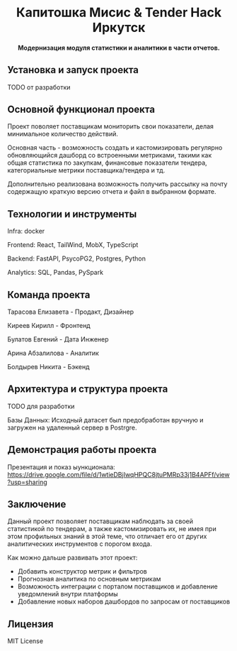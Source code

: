 
<h1 align="center">
  <br>
  Капитошка Мисис & Tender Hack Иркутск
  <br>
  <h4 align="center">Модернизация модуля статистики и аналитики в части отчетов.</h4>
</h1>

## Установка и запуск проекта

TODO от разработки

## Основной функционал проекта

Проект поволяет поставщикам мониторить свои показатели, делая минимальное количество действий. 

Основная часть - возможность создать и кастомизировать регулярно обновляющийся дашборд со встроенными метриками, такими как общая статистика по закупкам, финансовые показатели тендера, категориальные метрики поставщика/тендера и тд.

Дополнительно реализована возможность получить рассылку на почту содержащую краткую версию отчета и файл в выбранном формате. 

## Технологии и инструменты

Infra: docker

Frontend: React, TailWind, MobX, TypeScript

Backend: FastAPI, PsycoPG2, Postgres, Python

Analytics: SQL, Pandas, PySpark

## Команда проекта

Тарасова Елизавета - Продакт, Дизайнер

Киреев Кирилл - Фронтенд

Булатов Евгений - Дата Инженер

Арина Абзалилова - Аналитик

Болдырев Никита - Бэкенд

## Архитектура и структура проекта

TODO для разработки

Базы Данных: Исходный датасет был предобработан вручную и загружен на удаленный сервер в Postrgre.

## Демонстрация работы проекта

Презентация и показ ыункционала: https://drive.google.com/file/d/1wtieDBjIwqHPQC8jtuPMRp33j1B4APFf/view?usp=sharing 

## Заключение

Данный проект позволяет поставщикам наблюдать за своей статистикой по тендерам, а также кастомизировать их, не имея при этом профильных знаний в этой теме, что отличает его от других аналитических инструментов с порогом входа.

Как можно дальше развивать этот проект:
- Добавить конструктор метрик и фильтров
- Прогнозная аналитика по основным метрикам
- Возможность интеграции с порталом поставщиков и добавление уведомлений внутри платформы
- Добавление новых наборов дашбордов по запросам от поставщиков

## Лицензия

MIT License
